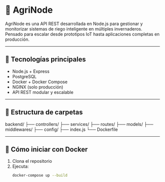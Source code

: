 # 🌿 AgriNode

AgriNode es una API REST desarrollada en Node.js para gestionar y monitorizar sistemas de riego inteligente en múltiples invernaderos. Pensado para escalar desde prototipos IoT hasta aplicaciones completas en producción.

---

## 🚀 Tecnologías principales

- Node.js + Express
- PostgreSQL
- Docker + Docker Compose
- NGINX (solo producción)
- API REST modular y escalable

---

## 🧱 Estructura de carpetas
backend/
   ├── controllers/
   ├── services/
   ├── routes/
   ├── models/
   ├── middlewares/
   ├── config/
   ├── index.js
   └── Dockerfile

---

## 🐳 Cómo iniciar con Docker

1. Clona el repositorio
2. Ejecuta:
   ```bash
   docker-compose up --build
   ```
